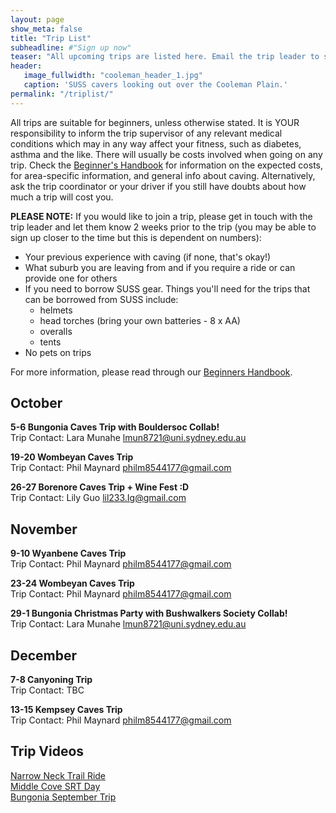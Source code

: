```yaml
---
layout: page
show_meta: false
title: "Trip List"
subheadline: #"Sign up now"
teaser: "All upcoming trips are listed here. Email the trip leader to sign up."
header:
   image_fullwidth: "cooleman_header_1.jpg"
   caption: 'SUSS cavers looking out over the Cooleman Plain.'
permalink: "/triplist/"
---
```


<!-- To Do convert this to auto genarage from a yaml file -->

All trips are suitable for beginners, unless otherwise stated.  It is YOUR responsibility to inform the trip supervisor of any relevant medical
conditions which may in any way affect your fitness, such as diabetes,
asthma and the like. There will usually be costs involved when going on any trip. Check the <a href="/assets/handbook.pdf">Beginner's Handbook</a>
for information on the expected costs, for area-specific information, and general info about caving. Alternatively, ask the trip coordinator or your driver
if you still have doubts about how much a trip will cost you.

**PLEASE NOTE:**
If you would like to join a trip, please get in touch with the trip leader and let them know 2 weeks prior to the trip (you may be able to sign up closer to the time but this is dependent on numbers):

-   Your previous experience with caving (if none, that's okay!)
-   What suburb you are leaving from and if you require a ride or can provide one for others
-   If you need to borrow SUSS gear. Things you'll need for the trips that can be borrowed from SUSS include:
    -   helmets
    -   head torches (bring your own batteries - 8 x AA)
    -   overalls
    -   tents
- No pets on trips

For more information, please read through our [Beginners Handbook](/assets/handbook.pdf).     


## October

**5-6 Bungonia Caves Trip with Bouldersoc Collab!**  
Trip Contact: Lara Munahe lmun8721@uni.sydney.edu.au  

**19-20 Wombeyan Caves Trip**  
Trip Contact: Phil Maynard philm8544177@gmail.com  

**26-27 Borenore Caves Trip + Wine Fest :D**  
Trip Contact: Lily Guo lil233.Ig@gmail.com  

## November

**9-10 Wyanbene Caves Trip**  
Trip Contact: Phil Maynard  philm8544177@gmail.com  

**23-24 Wombeyan Caves Trip**  
Trip Contact: Phil Maynard philm8544177@gmail.com  

**29-1 Bungonia Christmas Party with Bushwalkers Society Collab!**  
Trip Contact: Lara Munahe lmun8721@uni.sydney.edu.au  


## December

**7-8 Canyoning Trip**  
Trip Contact: TBC

**13-15 Kempsey Caves Trip**  
Trip Contact: Phil Maynard philm8544177@gmail.com  

## Trip Videos 

[Narrow Neck Trail Ride](https://youtu.be/NOiHbXr4Nys)  
[Middle Cove SRT Day](https://youtu.be/PVwuTJvQgo0)  
[Bungonia September Trip](https://youtu.be/tYWzsWetYX8?si=HnQF-SwyjPQbVbld)  

